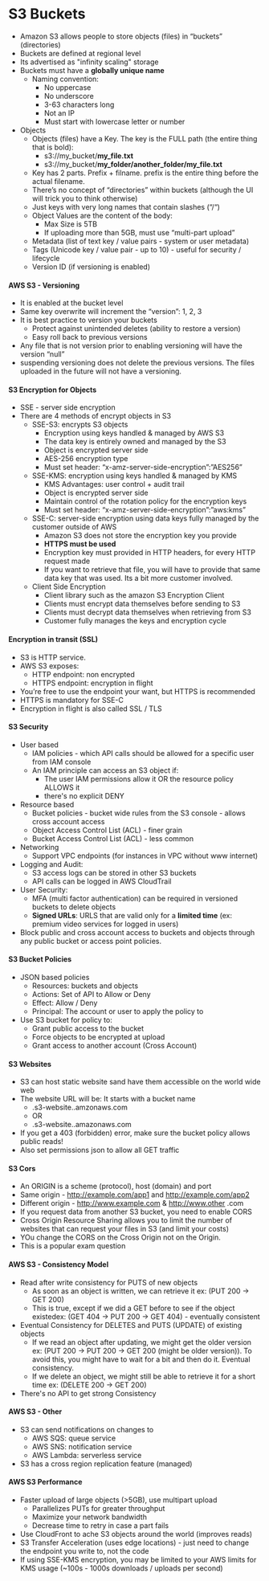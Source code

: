 # S3 Buckets

* Amazon S3 allows people to store objects (files) in “buckets” (directories)
* Buckets are defined at regional level
* Its advertised as "infinity scaling" storage
* Buckets must have a **globally unique name**
    * Naming convention:
        * No uppercase
        * No underscore
        * 3-63 characters long
        * Not an IP
        * Must start with lowercase letter or number
* Objects
    * Objects (files) have a Key. The key is the FULL path (the entire thing that is bold):
        * s3://my_bucket/**my_file.txt**
        * s3://my_bucket/**my_folder/another_folder/my_file.txt**
    * Key has 2 parts. Prefix + filname. prefix is the entire thing before the actual filename.
    * There’s no concept of “directories” within buckets (although the UI will trick you to think otherwise)
    * Just keys with very long names that contain slashes (“/“)
    * Object Values are the content of the body:
        * Max Size is 5TB
        * If uploading more than 5GB, must use “multi-part upload”
    * Metadata (list of text key / value pairs - system or user metadata)
    * Tags (Unicode key / value pair - up to 10) - useful for security / lifecycle
    * Version ID (if versioning is enabled)

#### AWS S3 - Versioning
* It is enabled at the bucket level
* Same key overwrite will increment the “version”: 1, 2, 3
* It is best practice to version your buckets
    * Protect against unintended deletes (ability to restore a version)
    * Easy roll back to previous versions
* Any file that is not version prior to enabling versioning will have the version “null”
* suspending versioning does not delete the previous versions. The files uploaded in the future will not have a versioning.

#### S3 Encryption for Objects
* SSE - server side encryption
* There are 4 methods of encrypt objects in S3
    * SSE-S3: encrypts S3 objects
        * Encryption using keys handled & managed by AWS S3
        * The data key is entirely owned and managed by the S3
        * Object is encrypted server side
        * AES-256 encryption type
        * Must set header: “x-amz-server-side-encryption”:”AES256”
    * SSE-KMS: encryption using keys handled & managed by KMS
        * KMS Advantages: user control + audit trail
        * Object is encrypted server side
        * Maintain control of the rotation policy for the encryption keys
        * Must set header: “x-amz-server-side-encryption”:”aws:kms”
    * SSE-C: server-side encryption using data keys fully managed by the customer outside of AWS
        * Amazon S3 does not store the encryption key you provide
        * **HTTPS must be used**
        * Encryption key must provided in HTTP headers, for every HTTP request made
        * If you want to retrieve that file, you will have to provide that same data key that was used. Its a bit more customer involved. 
    * Client Side Encryption
        * Client library such as the amazon S3 Encryption Client
        * Clients must encrypt data themselves before sending to S3
        * Clients must decrypt data themselves when retrieving from S3
        * Customer fully manages the keys and encryption cycle

#### Encryption in transit (SSL)
* S3 is HTTP service. 
* AWS S3 exposes:
    * HTTP endpoint: non encrypted
    * HTTPS endpoint: encryption in flight
* You’re free to use the endpoint your want, but HTTPS is recommended
* HTTPS is mandatory for SSE-C
* Encryption in flight is also called SSL / TLS

#### S3 Security
* User based
    * IAM policies - which API calls should be allowed for a specific user from IAM console
    * An IAM principle can access an S3 object if:
        * The user IAM permissions allow it OR the resource policy ALLOWS it
        * there's no explicit DENY
* Resource based
    * Bucket policies - bucket wide rules from the S3 console - allows cross account access
    * Object Access Control List (ACL) - finer grain
    * Bucket Access Control List (ACL) - less common
* Networking
    * Support VPC endpoints (for instances in VPC without www internet)
* Logging and Audit:
    * S3 access logs can be stored in other S3 buckets
    * API calls can be logged in AWS CloudTrail
* User Security:
    * MFA (multi factor authentication) can be required in versioned buckets to delete objects
    * **Signed URLs**: URLS that are valid only for a **limited time** (ex: premium video services for logged in users)
* Block public and cross account access to buckets and objects through any public bucket or access point policies.

#### S3 Bucket Policies
* JSON based policies
    * Resources: buckets and objects
    * Actions: Set of API to Allow or Deny
    * Effect: Allow / Deny
    * Principal: The account or user to apply the policy to
* Use S3 bucket for policy to:
    * Grant public access to the bucket
    * Force objects to be encrypted at upload
    * Grant access to another account (Cross Account)

#### S3 Websites
* S3 can host static website sand have them accessible on the world wide web
* The website URL will be: It starts with a bucket name
    * <bucket-name>.s3-website.<AWS-region>.amzonaws.com
    * OR
    * <bucket-name>.s3-website.<AWS-region>.amazonaws.com
* If you get a 403 (forbidden) error, make sure the bucket policy allows public reads!
* Also set permissions json to allow all GET traffic

#### S3 Cors
* An ORIGIN is a scheme (protocol), host (domain) and port
* Same origin - http://example.com/app1 and http://example.com/app2
* Different origin - http://www.example.com & http://www.other .com
* If you request data from another S3 bucket, you need to enable CORS
* Cross Origin Resource Sharing allows you to limit the number of websites that can request your files in S3 (and limit your costs)
* YOu change the CORS on the Cross Origin not on the Origin.
* This is a popular exam question

#### AWS S3 - Consistency Model
* Read after write consistency for PUTS of new objects
    * As soon as an object is written, we can retrieve it ex: (PUT 200 -> GET 200)
    * This is true, except if we did a GET before to see if the object existedex: (GET 404 -> PUT 200 -> GET 404) - eventually consistent
* Eventual Consistency for DELETES and PUTS (UPDATE) of existing objects
    * If we read an object after updating, we might get the older version ex: (PUT 200 -> PUT 200 -> GET 200 (might be older version)). To avoid this, you might have to wait for a bit and then do it. Eventual consistency.
    * If we delete an object, we might still be able to retrieve it for a short time ex: (DELETE 200 -> GET 200)
* There's no API to get strong Consistency

#### AWS S3 - Other
* S3 can send notifications on changes to
    * AWS SQS: queue service
    * AWS SNS: notification service
    * AWS Lambda: serverless service
* S3 has a cross region replication feature (managed)

#### AWS S3 Performance
* Faster upload of large objects (>5GB), use multipart upload
    * Parallelizes PUTs for greater throughput
    * Maximize your network bandwidth
    * Decrease time to retry in case a part fails
* Use CloudFront to ache S3 objects around the world (improves reads)
* S3 Transfer Acceleration (uses edge locations) - just need to change the endpoint you write to, not the code
* If using SSE-KMS encryption, you may be limited to your AWS limits for KMS usage (~100s - 1000s downloads / uploads per second)
